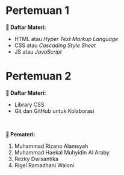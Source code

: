 # Pertemuan 1
**📖 Daftar Materi:**
- HTML atau _Hyper Text Markup Language_
- CSS atau _Cascading Style Sheet_
- JS atau _JavaScript_

# Pertemuan 2
**📖 Daftar Materi:**
- Library CSS
- Git dan GitHub untuk Kolaborasi

<br>

**👥 Pemateri:**

1. Muhammad Rizano Alamsyah
2. Muhammad Haekal Muhyidin Al Araby
3. Rezky Dwisantika
4. Rigel Ramadhani Waloni
